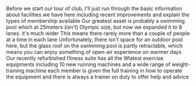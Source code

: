 Before we start our tour of club, I'll just run through the basic information about facilities we have here including recent improvements and explain the types of membership available
Our greatest asset is probably a swimming pool which at 25meters (isn't) Olympic size, but now we expanded it to 8 lanes. it's much wider
This means there rarely more than a couple of people at a time in each lane
Unfortunately, there isn't space for an outdoor pool here, but the glass roof on the swimming pool is partly retractable, which means you can enjoy something of open-air experience on warmer days
Our recently refurbished fitness suite has all the Wlatest exercise equipments including 10 new running machines and a wide range of weight-training machine
each member is given the full training in how to operate the equipment and there is always a trainer on duty to offer help and advice
